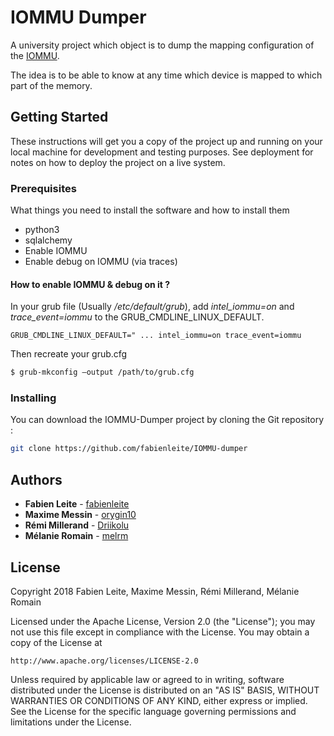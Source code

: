 # IOMMU Dumper

A university project which object is to dump the mapping configuration of the [IOMMU](https://en.wikipedia.org/wiki/Input%E2%80%93output_memory_management_unit).

The idea is to be able to know at any time which device is mapped to which part of the memory.


## Getting Started

These instructions will get you a copy of the project up and running on your local machine for development and testing purposes. See deployment for notes on how to deploy the project on a live system.

### Prerequisites

What things you need to install the software and how to install them

* python3
* sqlalchemy
* Enable IOMMU
* Enable debug on IOMMU (via traces)


#### How to enable IOMMU & debug on it ?

In your grub file (Usually _/etc/default/grub_), add _intel\_iommu=on_ and _trace\_event=iommu_ to the GRUB_CMDLINE_LINUX_DEFAULT.

```
GRUB_CMDLINE_LINUX_DEFAULT=" ... intel_iommu=on trace_event=iommu
```
Then recreate your grub.cfg

```bash
$ grub-mkconfig –output /path/to/grub.cfg
```

### Installing

You can download the IOMMU-Dumper project by cloning the Git repository :
```bash
git clone https://github.com/fabienleite/IOMMU-dumper
```

## Authors

* **Fabien Leite** - [fabienleite](https://github.com/fabienleite)
* **Maxime Messin** - [orygin10](https://github.com/orygin10)
* **Rémi Millerand** - [Driikolu](https://twitter.com/driikolu)
* **Mélanie Romain** - [melrm](https://github.com/melrm)

## License

Copyright 2018 Fabien Leite, Maxime Messin, Rémi Millerand, Mélanie Romain

Licensed under the Apache License, Version 2.0 (the "License");
you may not use this file except in compliance with the License.
You may obtain a copy of the License at

    http://www.apache.org/licenses/LICENSE-2.0

Unless required by applicable law or agreed to in writing, software
distributed under the License is distributed on an "AS IS" BASIS,
WITHOUT WARRANTIES OR CONDITIONS OF ANY KIND, either express or implied.
See the License for the specific language governing permissions and
limitations under the License.

